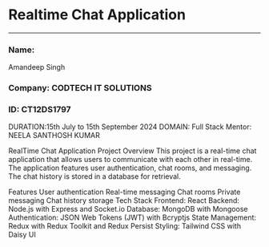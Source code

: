 # Realtime Chat Application
***
### Name:
Amandeep Singh
### Company: CODTECH IT SOLUTIONS
### ID: CT12DS1797
DURATION:15th July to 15th September 2024 
DOMAIN: Full Stack
Mentor: NEELA SANTHOSH KUMAR

RealTime Chat Application
Project Overview
This project is a real-time chat application that allows users to communicate with each other in real-time. The application features user authentication, chat rooms, and messaging. The chat history is stored in a database for retrieval.

Features
User authentication
Real-time messaging
Chat rooms
Private messaging
Chat history storage
Tech Stack
Frontend: React
Backend: Node.js with Express and Socket.io
Database: MongoDB with Mongoose
Authentication: JSON Web Tokens (JWT) with Bcryptjs
State Management: Redux with Redux Toolkit and Redux Persist
Styling: Tailwind CSS with Daisy UI
